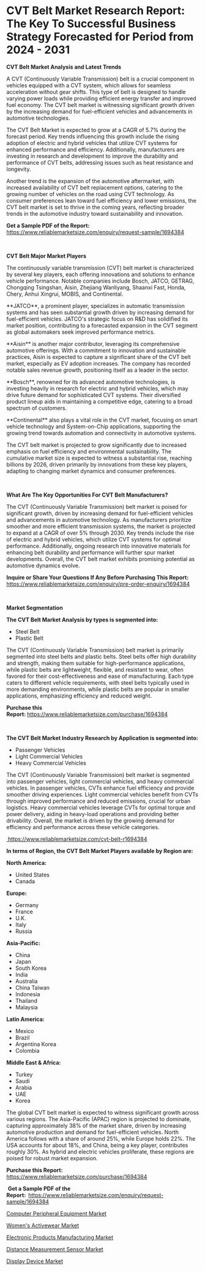 <p><h1>CVT Belt Market Research Report: The Key To Successful Business Strategy Forecasted for Period from 2024 - 2031</h1></p><p><strong>CVT Belt Market Analysis and Latest Trends</strong></p>
<p><p>A CVT (Continuously Variable Transmission) belt is a crucial component in vehicles equipped with a CVT system, which allows for seamless acceleration without gear shifts. This type of belt is designed to handle varying power loads while providing efficient energy transfer and improved fuel economy. The CVT belt market is witnessing significant growth driven by the increasing demand for fuel-efficient vehicles and advancements in automotive technologies.</p><p>The CVT Belt Market is expected to grow at a CAGR of 5.7% during the forecast period. Key trends influencing this growth include the rising adoption of electric and hybrid vehicles that utilize CVT systems for enhanced performance and efficiency. Additionally, manufacturers are investing in research and development to improve the durability and performance of CVT belts, addressing issues such as heat resistance and longevity.</p><p>Another trend is the expansion of the automotive aftermarket, with increased availability of CVT belt replacement options, catering to the growing number of vehicles on the road using CVT technology. As consumer preferences lean toward fuel efficiency and lower emissions, the CVT belt market is set to thrive in the coming years, reflecting broader trends in the automotive industry toward sustainability and innovation.</p></p>
<p><strong>Get a Sample PDF of the Report:&nbsp;</strong> <a href="https://www.reliablemarketsize.com/enquiry/request-sample/1694384?utm_campaign=1326&utm_medium=2&utm_source=Github&utm_content=ia&utm_term=06102024&utm_id=cvt-belt">https://www.reliablemarketsize.com/enquiry/request-sample/1694384</a></p>
<p>&nbsp;</p>
<p><strong>CVT Belt Major Market Players</strong></p>
<p><p>The continuously variable transmission (CVT) belt market is characterized by several key players, each offering innovations and solutions to enhance vehicle performance. Notable companies include Bosch, JATCO, GETRAG, Chongqing Tsingshan, Aisin, Zhejiang Wanliyang, Shaanxi Fast, Honda, Chery, Anhui Xingrui, MOBIS, and Continental.</p><p>**JATCO**, a prominent player, specializes in automatic transmission systems and has seen substantial growth driven by increasing demand for fuel-efficient vehicles. JATCO's strategic focus on R&D has solidified its market position, contributing to a forecasted expansion in the CVT segment as global automakers seek improved performance metrics.</p><p>**Aisin** is another major contributor, leveraging its comprehensive automotive offerings. With a commitment to innovation and sustainable practices, Aisin is expected to capture a significant share of the CVT belt market, especially as EV adoption increases. The company has recorded notable sales revenue growth, positioning itself as a leader in the sector.</p><p>**Bosch**, renowned for its advanced automotive technologies, is investing heavily in research for electric and hybrid vehicles, which may drive future demand for sophisticated CVT systems. Their diversified product lineup aids in maintaining a competitive edge, catering to a broad spectrum of customers.</p><p>**Continental** also plays a vital role in the CVT market, focusing on smart vehicle technology and System-on-Chip applications, supporting the growing trend towards automation and connectivity in automotive systems.</p><p>The CVT belt market is projected to grow significantly due to increased emphasis on fuel efficiency and environmental sustainability. The cumulative market size is expected to witness a substantial rise, reaching billions by 2026, driven primarily by innovations from these key players, adapting to changing market dynamics and consumer preferences.</p></p>
<p>&nbsp;</p>
<p><strong>What Are The Key Opportunities For CVT Belt Manufacturers?</strong></p>
<p><p>The CVT (Continuously Variable Transmission) belt market is poised for significant growth, driven by increasing demand for fuel-efficient vehicles and advancements in automotive technology. As manufacturers prioritize smoother and more efficient transmission systems, the market is projected to expand at a CAGR of over 5% through 2030. Key trends include the rise of electric and hybrid vehicles, which utilize CVT systems for optimal performance. Additionally, ongoing research into innovative materials for enhancing belt durability and performance will further spur market developments. Overall, the CVT belt market exhibits promising potential as automotive dynamics evolve.</p></p>
<p><strong>Inquire or Share Your Questions If Any Before Purchasing This Report:</strong> <a href="https://www.reliablemarketsize.com/enquiry/pre-order-enquiry/1694384?utm_campaign=1326&utm_medium=2&utm_source=Github&utm_content=ia&utm_term=06102024&utm_id=cvt-belt">https://www.reliablemarketsize.com/enquiry/pre-order-enquiry/1694384</a></p>
<p>&nbsp;</p>
<p><strong>Market Segmentation</strong></p>
<p><strong>The CVT Belt Market Analysis by types is segmented into:</strong></p>
<p><ul><li>Steel Belt</li><li>Plastic Belt</li></ul></p>
<p><p>The CVT (Continuously Variable Transmission) belt market is primarily segmented into steel belts and plastic belts. Steel belts offer high durability and strength, making them suitable for high-performance applications, while plastic belts are lightweight, flexible, and resistant to wear, often favored for their cost-effectiveness and ease of manufacturing. Each type caters to different vehicle requirements, with steel belts typically used in more demanding environments, while plastic belts are popular in smaller applications, emphasizing efficiency and reduced weight.</p></p>
<p><strong>Purchase this Report:&nbsp;</strong><a href="https://www.reliablemarketsize.com/purchase/1694384?utm_campaign=1326&utm_medium=2&utm_source=Github&utm_content=ia&utm_term=06102024&utm_id=cvt-belt">https://www.reliablemarketsize.com/purchase/1694384</a></p>
<p>&nbsp;</p>
<p><strong>The CVT Belt Market Industry Research by Application is segmented into:</strong></p>
<p><ul><li>Passenger Vehicles</li><li>Light Commercial Vehicles</li><li>Heavy Commercial Vehicles</li></ul></p>
<p><p>The CVT (Continuously Variable Transmission) belt market is segmented into passenger vehicles, light commercial vehicles, and heavy commercial vehicles. In passenger vehicles, CVTs enhance fuel efficiency and provide smoother driving experiences. Light commercial vehicles benefit from CVTs through improved performance and reduced emissions, crucial for urban logistics. Heavy commercial vehicles leverage CVTs for optimal torque and power delivery, aiding in heavy-load operations and providing better drivability. Overall, the market is driven by the growing demand for efficiency and performance across these vehicle categories.</p></p>
<p><a href="https://www.reliablemarketsize.com/cvt-belt-r1694384?utm_campaign=1326&utm_medium=2&utm_source=Github&utm_content=ia&utm_term=06102024&utm_id=cvt-belt">&nbsp;https://www.reliablemarketsize.com/cvt-belt-r1694384</a></p>
<p><strong>In terms of Region, the CVT Belt Market Players available by Region are:</strong></p>
<p>
    <p> <strong> North America: </strong>
        <ul>
            <li>United States</li>
            <li>Canada</li>
        </ul>
        </p> 
    <p> <strong> Europe: </strong>
        <ul>
            <li>Germany</li>
            <li>France</li>
            <li>U.K.</li>
            <li>Italy</li>
            <li>Russia</li>
        </ul>
        </p> 
    <p> <strong> Asia-Pacific: </strong>
        <ul>
            <li>China</li>
            <li>Japan</li>
            <li>South Korea</li>
            <li>India</li>
            <li>Australia</li>
            <li>China Taiwan</li>
            <li>Indonesia</li>
            <li>Thailand</li>
            <li>Malaysia</li>
        </ul>
        </p> 
    <p> <strong> Latin America: </strong>
        <ul>
            <li>Mexico</li>
            <li>Brazil</li>
            <li>Argentina Korea</li>
            <li>Colombia</li>
        </ul>
        </p> 
    <p> <strong> Middle East & Africa: </strong>
        <ul>
            <li>Turkey</li>
            <li>Saudi</li>
            <li>Arabia</li>
            <li>UAE</li>
            <li>Korea</li>
        </ul>
    </p>
    </p>
<p><p>The global CVT belt market is expected to witness significant growth across various regions. The Asia-Pacific (APAC) region is projected to dominate, capturing approximately 38% of the market share, driven by increasing automotive production and demand for fuel-efficient vehicles. North America follows with a share of around 25%, while Europe holds 22%. The USA accounts for about 18%, and China, being a key player, contributes roughly 30%. As hybrid and electric vehicles proliferate, these regions are poised for robust market expansion.</p></p>
<p><strong>Purchase this Report: </strong><a href="https://www.reliablemarketsize.com/purchase/1694384?utm_campaign=1326&utm_medium=2&utm_source=Github&utm_content=ia&utm_term=06102024&utm_id=cvt-belt">https://www.reliablemarketsize.com/purchase/1694384</a></p>
<p>&nbsp;<strong>Get a Sample PDF of the Report:&nbsp;&nbsp;</strong><a href="https://www.reliablemarketsize.com/enquiry/request-sample/1694384?utm_campaign=1326&utm_medium=2&utm_source=Github&utm_content=ia&utm_term=06102024&utm_id=cvt-belt">https://www.reliablemarketsize.com/enquiry/request-sample/1694384</a></p>
<p><strong></strong></p>
<p><p><a href="https://www.linkedin.com/pulse/top-trends-transforming-computer-peripheral-equipment-market-totke?utm_campaign=1326&utm_medium=2&utm_source=Github&utm_content=ia&utm_term=06102024&utm_id=cvt-belt">Computer Peripheral Equipment Market</a></p><p><a href="https://www.linkedin.com/pulse/insights-womens-activewear-market-players-size-geographical-regions-zoeme?utm_campaign=1326&utm_medium=2&utm_source=Github&utm_content=ia&utm_term=06102024&utm_id=cvt-belt">Women's Activewear Market</a></p><p><a href="https://www.linkedin.com/pulse/electronic-products-manufacturing-market-segmentation-geographical-pwo8e?utm_campaign=1326&utm_medium=2&utm_source=Github&utm_content=ia&utm_term=06102024&utm_id=cvt-belt">Electronic Products Manufacturing Market</a></p><p><a href="https://www.linkedin.com/pulse/investment-opportunities-distance-measurement-sensor-ygcqe?utm_campaign=1326&utm_medium=2&utm_source=Github&utm_content=ia&utm_term=06102024&utm_id=cvt-belt">Distance Measurement Sensor Market</a></p><p><a href="https://www.linkedin.com/pulse/display-device-market-forecasts-trends-impact-analysis-io8ae?utm_campaign=1326&utm_medium=2&utm_source=Github&utm_content=ia&utm_term=06102024&utm_id=cvt-belt">Display Device Market</a></p></p>